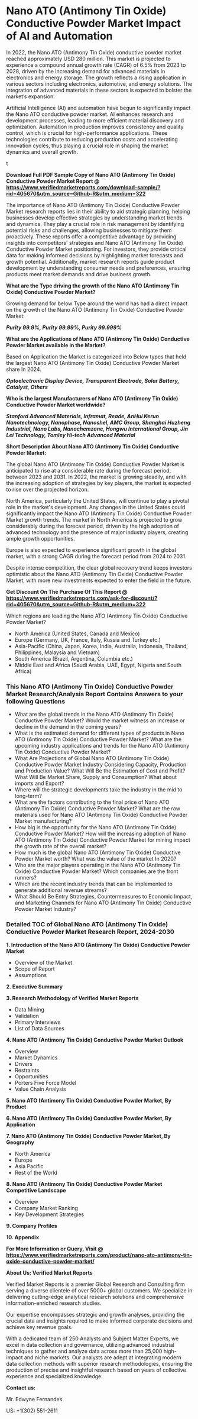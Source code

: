 <meta name="title" content="Global Nano ATO (Antimony Tin Oxide) Conductive Powder Market Impact of AI and Automation"><meta name="description" content="In 2022, the Nano ATO (Antimony Tin Oxide) conductive powder market reached approximately USD 280 million. This market is projected to experience a compound annual gro"><meta name="title" content="Nano ATO (Antimony Tin Oxide) Conductive Powder Market Size, Share, Scope, Trends, Growth, Opportunities, Analysis, Forecast"><h1>Nano ATO (Antimony Tin Oxide) Conductive Powder Market Impact of AI and Automation</h1><p>In 2022, the Nano ATO (Antimony Tin Oxide) conductive powder market reached approximately USD 280 million. This market is projected to experience a compound annual growth rate (CAGR) of 6.5% from 2023 to 2028, driven by the increasing demand for advanced materials in electronics and energy storage. The growth reflects a rising application in various sectors including electronics, automotive, and energy solutions. The integration of advanced materials in these sectors is expected to bolster the market’s expansion.</p><p>Artificial Intelligence (AI) and automation have begun to significantly impact the Nano ATO conductive powder market. AI enhances research and development processes, leading to more efficient material discovery and optimization. Automation in production improves consistency and quality control, which is crucial for high-performance applications. These technologies contribute to reducing production costs and accelerating innovation cycles, thus playing a crucial role in shaping the market dynamics and overall growth.</p>t</p><p id="" class=""><strong>Download Full PDF Sample Copy of Nano ATO (Antimony Tin Oxide) Conductive Powder Market Report @ <a href="https://www.verifiedmarketreports.com/download-sample/?rid=405670&utm_source=Github-R&utm_medium=322" target="_blank">https://www.verifiedmarketreports.com/download-sample/?rid=405670&utm_source=Github-R&utm_medium=322</a></strong></p><p>The importance of&nbsp;Nano ATO (Antimony Tin Oxide) Conductive Powder Market research reports lies in their ability to aid strategic planning, helping businesses develop effective strategies by understanding market trends and dynamics. They play a crucial role in risk management by identifying potential risks and challenges, allowing businesses to mitigate them proactively. These reports offer a competitive advantage by providing insights into competitors' strategies and Nano ATO (Antimony Tin Oxide) Conductive Powder Market positioning. For investors, they provide critical data for making informed decisions by highlighting market forecasts and growth potential. Additionally, market research reports guide product development by understanding consumer needs and preferences, ensuring products meet market demands and drive business growth.</p><p><strong>What are the&nbsp;Type driving the growth of the Nano ATO (Antimony Tin Oxide) Conductive Powder Market?</strong></p><p id="" class="">Growing demand for below Type around the world has had a direct impact on the growth of the Nano ATO (Antimony Tin Oxide) Conductive Powder Market:</p><em><strong>Purity 99.9%, Purity 99.99%, Purity 99.999%</strong></em></p><strong>What are the&nbsp;Applications&nbsp;of Nano ATO (Antimony Tin Oxide) Conductive Powder Market available in the Market?</strong></p><p id="" class="">Based on Application the Market is categorized into Below types that held the largest Nano ATO (Antimony Tin Oxide) Conductive Powder Market share In 2024.</p><em><strong>Optoelectronic Display Device, Transparent Electrode, Solar Battery, Catalyst, Others</strong></em></p><strong>Who is the largest Manufacturers of Nano ATO (Antimony Tin Oxide) Conductive Powder Market worldwide?</strong></p><p><em><strong>Stanford Advanced Materials, Inframat, Reade, AnHui Kerun Nanotechnology, Nanophase, Nanoshel, AMC Group, Shanghai Huzheng Industrial, Nano Labs, Nanochemzone, Hongwu International Group, Jin Lei Technology, Tomley Hi-tech Advanced Material</strong></em></p><p id="" class=""><strong>Short Description About Nano ATO (Antimony Tin Oxide) Conductive Powder Market:</strong></p><p>The global Nano ATO (Antimony Tin Oxide) Conductive Powder Market is anticipated to rise at a considerable rate during the forecast period, between 2023 and 2031. In 2022, the market is growing steadily, and with the increasing adoption of strategies by key players, the market is expected to rise over the projected horizon.</p><p>North America, particularly the United States, will continue to play a pivotal role in the market's development. Any changes in the United States could significantly impact the Nano ATO (Antimony Tin Oxide) Conductive Powder Market growth trends. The market in North America is projected to grow considerably during the forecast period, driven by the high adoption of advanced technology and the presence of major industry players, creating ample growth opportunities.</p><p>Europe is also expected to experience significant growth in the global market, with a strong CAGR during the forecast period from 2024 to 2031.</p><p>Despite intense competition, the clear global recovery trend keeps investors optimistic about the Nano ATO (Antimony Tin Oxide) Conductive Powder Market, with more new investments expected to enter the field in the future.</p><p id="" class=""><strong>Get Discount On The Purchase Of This Report @ <a href="https://www.verifiedmarketreports.com/ask-for-discount/?rid=405670&utm_source=Github-R&utm_medium=322" target="_blank">https://www.verifiedmarketreports.com/ask-for-discount/?rid=405670&utm_source=Github-R&utm_medium=322</a></strong></p>Which regions are leading the Nano ATO (Antimony Tin Oxide) Conductive Powder Market?</p><ul><li>North America (United States, Canada and Mexico)</li><li>Europe (Germany, UK, France, Italy, Russia and Turkey etc.)</li><li>Asia-Pacific (China, Japan, Korea, India, Australia, Indonesia, Thailand, Philippines, Malaysia and Vietnam)</li><li>South America (Brazil, Argentina, Columbia etc.)</li><li>Middle East and Africa (Saudi Arabia, UAE, Egypt, Nigeria and South Africa)</li></ul><h3 id="" class="">This Nano ATO (Antimony Tin Oxide) Conductive Powder Market Research/Analysis Report Contains Answers to your following Questions</h3><ul><li>What are the global trends in the Nano ATO (Antimony Tin Oxide) Conductive Powder Market? Would the market witness an increase or decline in the demand in the coming years?</li><li>What is the estimated demand for different types of products in Nano ATO (Antimony Tin Oxide) Conductive Powder Market? What are the upcoming industry applications and trends for the Nano ATO (Antimony Tin Oxide) Conductive Powder Market?</li><li>What Are Projections of Global Nano ATO (Antimony Tin Oxide) Conductive Powder Market Industry Considering Capacity, Production and Production Value? What Will Be the Estimation of Cost and Profit? What Will Be Market Share, Supply and Consumption? What about imports and Export?</li><li>Where will the strategic developments take the industry in the mid to long-term?</li><li>What are the factors contributing to the final price of Nano ATO (Antimony Tin Oxide) Conductive Powder Market? What are the raw materials used for Nano ATO (Antimony Tin Oxide) Conductive Powder Market manufacturing?</li><li>How big is the opportunity for the Nano ATO (Antimony Tin Oxide) Conductive Powder Market? How will the increasing adoption of Nano ATO (Antimony Tin Oxide) Conductive Powder Market for mining impact the growth rate of the overall market?</li><li>How much is the global Nano ATO (Antimony Tin Oxide) Conductive Powder Market worth? What was the value of the market In 2020?</li><li>Who are the major players operating in the Nano ATO (Antimony Tin Oxide) Conductive Powder Market? Which companies are the front runners?</li><li>Which are the recent industry trends that can be implemented to generate additional revenue streams?</li><li>What Should Be Entry Strategies, Countermeasures to Economic Impact, and Marketing Channels for Nano ATO (Antimony Tin Oxide) Conductive Powder Market Industry?</li></ul><h3 id="" class="">Detailed TOC of Global Nano ATO (Antimony Tin Oxide) Conductive Powder Market Research Report, 2024-2030</h3><p id="" class=""><strong>1. Introduction of the Nano ATO (Antimony Tin Oxide) Conductive Powder Market</strong></p><ul><li>Overview of the Market</li><li>Scope of Report</li><li>Assumptions</li></ul><p id="" class=""><strong>2. Executive Summary</strong></p><p id="" class=""><strong>3. Research Methodology of Verified Market Reports</strong></p><ul><li>Data Mining</li><li>Validation</li><li>Primary Interviews</li><li>List of Data Sources</li></ul><p id="" class=""><strong>4. Nano ATO (Antimony Tin Oxide) Conductive Powder Market Outlook</strong></p><ul><li>Overview</li><li>Market Dynamics</li><li>Drivers</li><li>Restraints</li><li>Opportunities</li><li>Porters Five Force Model</li><li>Value Chain Analysis</li></ul><p id="" class=""><strong>5. Nano ATO (Antimony Tin Oxide) Conductive Powder Market, By Product</strong></p><p id="" class=""><strong>6. Nano ATO (Antimony Tin Oxide) Conductive Powder Market, By Application</strong></p><p id="" class=""><strong>7. Nano ATO (Antimony Tin Oxide) Conductive Powder Market, By Geography</strong></p><ul><li>North America</li><li>Europe</li><li>Asia Pacific</li><li>Rest of the World</li></ul><p id="" class=""><strong>8. Nano ATO (Antimony Tin Oxide) Conductive Powder Market Competitive Landscape</strong></p><ul><li>Overview</li><li>Company Market Ranking</li><li>Key Development Strategies</li></ul><p id="" class=""><strong>9. Company Profiles</strong></p><p id="" class=""><strong>10. Appendix</strong></p><p id="" class=""><strong>For More Information or Query, Visit @ <a href="https://www.verifiedmarketreports.com/product/nano-ato-antimony-tin-oxide-conductive-powder-market/" target="_blank">https://www.verifiedmarketreports.com/product/nano-ato-antimony-tin-oxide-conductive-powder-market/</a></strong></p><p id="" class=""><strong>About Us: Verified Market Reports</strong></p><p id="" class="">Verified Market Reports is a premier Global Research and Consulting firm serving a diverse clientele of over 5000+ global customers. We specialize in delivering cutting-edge analytical research solutions and comprehensive information-enriched research studies.</p><p id="" class="">Our expertise encompasses strategic and growth analyses, providing the crucial data and insights required to make informed corporate decisions and achieve key revenue goals.</p><p id="" class="">With a dedicated team of 250 Analysts and Subject Matter Experts, we excel in data collection and governance, utilizing advanced industrial techniques to gather and analyze data across more than 25,000 high-impact and niche markets. Our analysts are adept at integrating modern data collection methods with superior research methodologies, ensuring the production of precise and insightful research based on years of collective experience and specialized knowledge.</p><p id="" class=""><strong>Contact us:</strong></p><p id="" class="">Mr. Edwyne Fernandes</p><p id="" class="">US: +1(302) 551-2611</p>